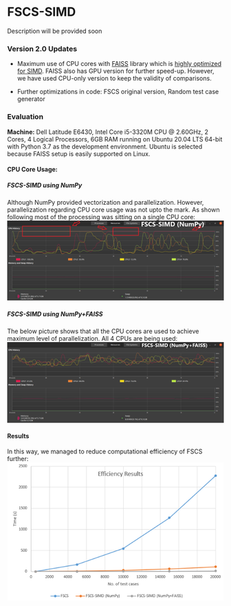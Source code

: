 # FSCS-SIMD

Description will be provided soon


### Version 2.0 Updates

+ Maximum use of CPU cores with [FAISS](https://github.com/facebookresearch/faiss) library which is [highly optimized for SIMD](https://speakerdeck.com/matsui_528/cvpr20-tutorial-billion-scale-approximate-nearest-neighbor-search?slide=13). FAISS also has GPU version for further speed-up. However, we have used CPU-only version to keep the validity of comparisons. 

+ Further optimizations in code: FSCS original version, Random test case generator

### Evaluation
**Machine:** Dell Latitude E6430, Intel Core i5-3320M CPU @ 2.60GHz, 2 Cores, 4 Logical Processors, 6GB RAM running on Ubuntu 20.04 LTS 64-bit with Python 3.7 as the development environment. Ubuntu is selected because FAISS setup is easily supported on Linux.

#### CPU Core Usage:

##### FSCS-SIMD using NumPy
Although NumPy provided vectorization and parallelization. However, parallelization regarding CPU core usage was not upto the mark. As shown following most of the processing was sitting on a single CPU core:
![alt text](results/FSCS-SIMD(NumPy).png "Title")

##### FSCS-SIMD using NumPy+FAISS
The below picture shows that all the CPU cores are used to achieve maximum level of parallelization. All 4 CPUs are being used:
![alt text](results/FSCS-SIMD(NumPy+FAISS).png "Title")

#### Results
In this way, we managed to reduce computational efficiency of FSCS further:
![alt text](results/results.png "Title")


